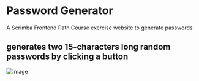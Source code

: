 # Password Generator
A Scrimba Frontend Path Course exercise website to generate passwords

## generates two 15-characters long random passwords by clicking a button

![image](https://user-images.githubusercontent.com/57393100/192110207-f6a0d792-a504-4fb6-9c08-02806dbeaeb8.png)
